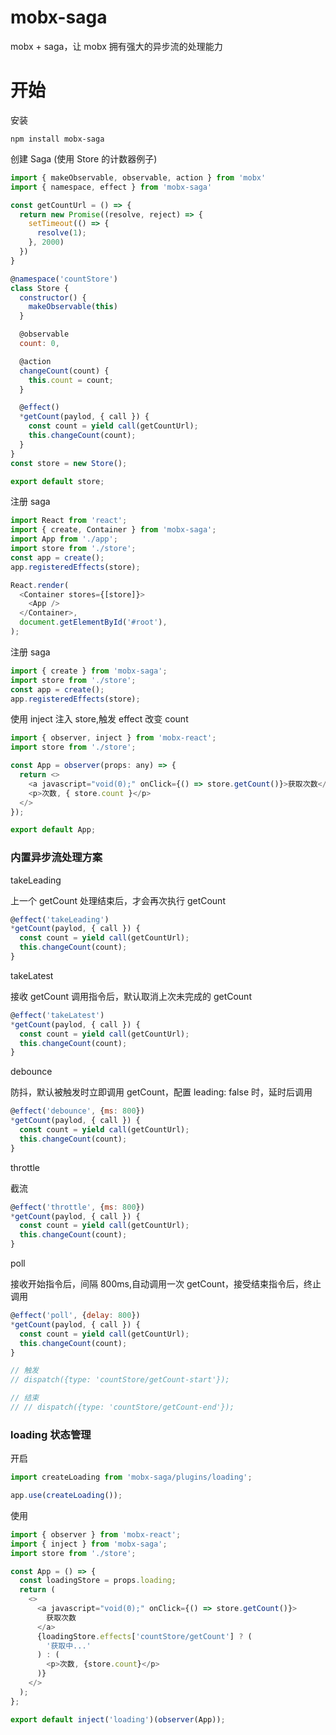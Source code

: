 # mobx-saga

mobx + saga，让 mobx 拥有强大的异步流的处理能力

# 开始

安装

```
npm install mobx-saga
```

创建 Saga (使用 Store 的计数器例子)

```javascript
import { makeObservable, observable, action } from 'mobx'
import { namespace, effect } from 'mobx-saga'

const getCountUrl = () => {
  return new Promise((resolve, reject) => {
    setTimeout(() => {
      resolve(1);
    }, 2000)
  })
}

@namespace('countStore')
class Store {
  constructor() {
    makeObservable(this)
  }

  @observable
  count: 0,

  @action
  changeCount(count) {
    this.count = count;
  }

  @effect()
  *getCount(paylod, { call }) {
    const count = yield call(getCountUrl);
    this.changeCount(count);
  }
}
const store = new Store();

export default store;
```

注册 saga

```javascript
import React from 'react';
import { create, Container } from 'mobx-saga';
import App from './app';
import store from './store';
const app = create();
app.registeredEffects(store);

React.render(
  <Container stores={[store]}>
    <App />
  </Container>,
  document.getElementById('#root'),
);
```

注册 saga

```javascript
import { create } from 'mobx-saga';
import store from './store';
const app = create();
app.registeredEffects(store);
```

使用 inject 注入 store,触发 effect 改变 count

```javascript
import { observer, inject } from 'mobx-react';
import store from './store';

const App = observer(props: any) => {
  return <>
    <a javascript="void(0);" onClick={() => store.getCount()}>获取次数</a>
    <p>次数, { store.count }</p>
  </>
});

export default App;
```

### 内置异步流处理方案

takeLeading

上一个 getCount 处理结束后，才会再次执行 getCount

```javascript
@effect('takeLeading')
*getCount(paylod, { call }) {
  const count = yield call(getCountUrl);
  this.changeCount(count);
}
```

takeLatest

接收 getCount 调用指令后，默认取消上次未完成的 getCount

```javascript
@effect('takeLatest')
*getCount(paylod, { call }) {
  const count = yield call(getCountUrl);
  this.changeCount(count);
}
```

debounce

防抖，默认被触发时立即调用 getCount，配置 leading: false 时，延时后调用

```javascript
@effect('debounce', {ms: 800})
*getCount(paylod, { call }) {
  const count = yield call(getCountUrl);
  this.changeCount(count);
}
```

throttle

截流

```javascript
@effect('throttle', {ms: 800})
*getCount(paylod, { call }) {
  const count = yield call(getCountUrl);
  this.changeCount(count);
}
```

poll

接收开始指令后，间隔 800ms,自动调用一次 getCount，接受结束指令后，终止调用

```javascript
@effect('poll', {delay: 800})
*getCount(paylod, { call }) {
  const count = yield call(getCountUrl);
  this.changeCount(count);
}

// 触发
// dispatch({type: 'countStore/getCount-start'});

// 结束
// // dispatch({type: 'countStore/getCount-end'});
```

### loading 状态管理

开启

```javascript
import createLoading from 'mobx-saga/plugins/loading';

app.use(createLoading());
```

使用

```javascript
import { observer } from 'mobx-react';
import { inject } from 'mobx-saga';
import store from './store';

const App = () => {
  const loadingStore = props.loading;
  return (
    <>
      <a javascript="void(0);" onClick={() => store.getCount()}>
        获取次数
      </a>
      {loadingStore.effects['countStore/getCount'] ? (
        '获取中...'
      ) : (
        <p>次数, {store.count}</p>
      )}
    </>
  );
};

export default inject('loading')(observer(App));
```
